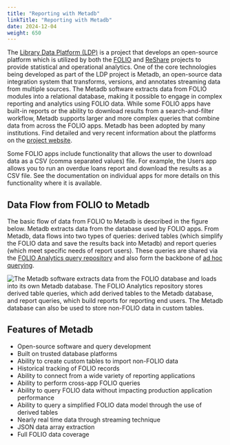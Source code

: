 ```yaml
---
title: "Reporting with Metadb"
linkTitle: "Reporting with Metadb"
date: 2024-12-04
weight: 650
---
```


The [Library Data Platform (LDP)](https://librarydataplatform.org) is a project that develops an open-source platform which is utilized by both the [FOLIO](http://folio.org/) and [ReShare](https://projectreshare.org/) projects to provide statistical and operational analytics. One of the core technologies being developed as part of the LDP project is Metadb, an open-source data integration system that transforms, versions, and annotates streaming data from multiple sources. The Metadb software extracts data from FOLIO modules into a relational database, making it possible to engage in complex reporting and analytics using FOLIO data. While some FOLIO apps have built-in reports or the ability to download results from a search-and-filter workflow, Metadb supports larger and more complex queries that combine data from across the FOLIO apps. Metadb has been adopted by many institutions. Find detailed and very recent information about the platforms on the [project website](https://librarydataplatform.org).

Some FOLIO apps include functionality that allows the user to download data as a CSV (comma separated values) file. For example, the Users app allows you to run an overdue loans report and download the results as a CSV file. See the documentation on individual apps for more details on this functionality where it is available.


## Data Flow from FOLIO to Metadb

The basic flow of data from FOLIO to Metadb is described in the figure below. Metadb extracts data from the database used by FOLIO apps. From Metadb, data flows into two types of queries: derived tables (which simplify the FOLIO data and save the results back into Metadb) and report queries (which meet specific needs of report users). These queries are shared via the [FOLIO Analytics query repository](folio-analytics) and also form the backbone of [ad hoc querying](folio-analytics/#ad-hoc-querying-using-metadb-tables).

![The Metadb software extracts data from the FOLIO database and loads into its own Metadb database. The FOLIO Analytics repository stores derived table queries, which add derived tables to the Metadb database, and report queries, which build reports for reporting end users. The Metadb database can also be used to store non-FOLIO data in custom tables.](/img/dataflow.png)


## Features of Metadb

* Open-source software and query development
* Built on trusted database platforms
* Ability to create custom tables to import non-FOLIO data
* Historical tracking of FOLIO records
* Ability to connect from a wide variety of reporting applications
* Ability to perform cross-app FOLIO queries
* Ability to query FOLIO data without impacting production application performance
* Ability to query a simplified FOLIO data model through the use of derived tables
* Nearly real time data through streaming technique
* JSON data array extraction
* Full FOLIO data coverage